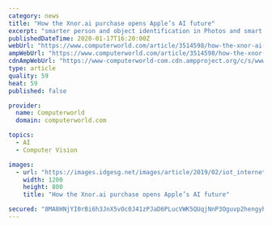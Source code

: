 ```yaml
---
category: news
title: "How the Xnor.ai purchase opens Apple’s AI future"
excerpt: "smarter person and object identification in Photos and smart object recognition in ARKit. Another place where Apple may be able to make a difference is in CCTV video, improving playback and person recognition systems in these. Wyze delivered this using Xnor.ai. Apple’s interest in HomeKit Secure Video and its focus on HomeKit, along with its ..."
publishedDateTime: 2020-01-17T16:20:00Z
webUrl: "https://www.computerworld.com/article/3514598/how-the-xnor-ai-purchase-opens-apple-s-ai-future.html"
ampWebUrl: "https://www.computerworld.com/article/3514598/how-the-xnor-ai-purchase-opens-apple-s-ai-future.amp.html"
cdnAmpWebUrl: "https://www-computerworld-com.cdn.ampproject.org/c/s/www.computerworld.com/article/3514598/how-the-xnor-ai-purchase-opens-apple-s-ai-future.amp.html"
type: article
quality: 59
heat: 59
published: false

provider:
  name: Computerworld
  domain: computerworld.com

topics:
  - AI
  - Computer Vision

images:
  - url: "https://images.idgesg.net/images/article/2019/02/iot_internet_of_things_lifestyle_connected_appliances_by_elenabs_gettyimages-1018211724_2400x1600-100788445-large.jpg"
    width: 1200
    height: 800
    title: "How the Xnor.ai purchase opens Apple’s AI future"

secured: "8MA8HNjYI0rBi6h3JnX5vOc0J41zPJaD6PLucVWK5QUqjNnP3Oguvp2hengyhbx5BKvRDTA9T2TDIWWX+IDyc4muwA0xhNA3INZwD8EdjRn/w9Pv4XCh6UmE6IVdKdGoO/psczTeGS8/lEWMiVlhOwQy/OhWWyYRhfBw8wGrxTkaXSP8DbjMVGfzwtdE77Y7RVdsChzU2rpL9FG/EfHz6WWHRBijOAcwyHSWabshPq9gGaCbGOwOmLNiQmCDa/QPwgAcWWQ55ZPPWlhC5zUPdm9HsQNhys5cC0P5sYHlZlBaNtqp89Xh4Nvz/ifpJbos;MymmGfyiP6C4x1we2RTW2Q=="
---
```


